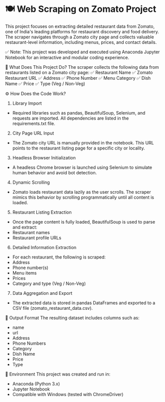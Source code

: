# 🍽️ Web Scraping on Zomato Project
This project focuses on extracting detailed restaurant data from Zomato, one of India's leading platforms for restaurant discovery and food delivery. The scraper navigates through a Zomato city page and collects valuable restaurant-level information, including menus, prices, and contact details.

✅ Note: This project was developed and executed using Anaconda Jupyter Notebook for an interactive and modular coding experience.

🚀 What Does This Project Do?
The scraper collects the following data from restaurants listed on a Zomato city page:
✅ Restaurant Name
✅ Zomato Restaurant URL
✅ Address
✅ Phone Number
✅ Menu Category
✅ Dish Name
✅ Price
✅ Type (Veg / Non-Veg)

⚙️ How Does the Code Work?
1. Library Import
- Required libraries such as pandas, BeautifulSoup, Selenium, and requests are imported. All dependencies are listed in the requirements.txt file.

2. City Page URL Input
- The Zomato city URL is manually provided in the notebook. This URL points to the restaurant listing page for a specific city or locality.

3. Headless Browser Initialization
- A headless Chrome browser is launched using Selenium to simulate human behavior and avoid bot detection.

4. Dynamic Scrolling
- Zomato loads restaurant data lazily as the user scrolls. The scraper mimics this behavior by scrolling programmatically until all content is loaded.

5. Restaurant Listing Extraction
- Once the page content is fully loaded, BeautifulSoup is used to parse and extract:
- Restaurant names
- Restaurant profile URLs

6. Detailed Information Extraction
- For each restaurant, the following is scraped:
- Address
- Phone number(s)
- Menu items
- Prices
- Category and type (Veg / Non-Veg)

7. Data Aggregation and Export
- The extracted data is stored in pandas DataFrames and exported to a CSV file (zomato_restaurant_data.csv).

📁 Output Format
The resulting dataset includes columns such as:
- name
- url
- Address
- Phone Numbers
- Category
- Dish Name
- Price
- Type

🧪 Environment
This project was created and run in:
- Anaconda (Python 3.x)
- Jupyter Notebook
- Compatible with Windows (tested with ChromeDriver)
